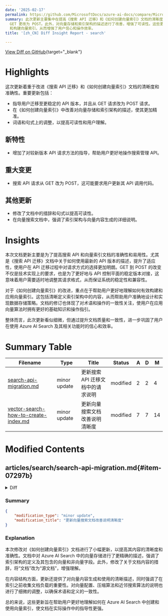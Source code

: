```yaml
---
date: '2025-02-17'
permalink: https://github.com/MicrosoftDocs/azure-ai-docs/compare/MicrosoftDocs:1cff62f...MicrosoftDocs:caf7737
summary: 此次更新主要集中在提高《搜索 API 迁移》和《如何创建向量索引》文档的清晰度和准确性。重要变化包括指导用户迁移至更稳定的 API 版本，并且将请求方式从
  GET 更改为 POST。此外，对向量存储和索引架构的描述进行了改善，增强了可读性。这些更新不仅提升了文档质量，也帮助用户更好地理解如何有效使用搜索管理 API
  和构建向量索引，从而增强了用户信心和操作效率。
title: '[zh_CN] Diff Insight Report - search'

---
```


[View Diff on GitHub](https://github.com/MicrosoftDocs/azure-ai-docs/compare/MicrosoftDocs:1cff62f...MicrosoftDocs:caf7737){target="_blank"}

# Highlights
这次更新着重于改进《搜索 API 迁移》和《如何创建向量索引》文档的清晰度和准确性。重要更新包括：
- 指导用户迁移至更稳定的 API 版本，并且从 GET 请求改为 POST 请求。
- 在《如何创建向量索引》中改善对向量存储和索引架构的描述，使其更加精准。
- 词语和句式上的调整，以提高可读性和用户理解。

## 新特性
- 增加了对较新版本 API 请求方法的指导，帮助用户更好地操作搜索管理 API。

## 重大变更
- 搜索 API 请求从 GET 改为 POST，这可能要求用户更新其 API 调用代码。

## 其他更新
- 修改了文档中的措辞和句式以提高可读性。
- 在向量搜索文档中，强调了索引架构与向量内容生成的详细说明。

# Insights
本次文档更新主要是为了提高搜索 API 和向量索引文档的准确性和易用性。尤其是《搜索 API 迁移》文档中关于如何使用最新的 API 版本的描述，提升了适应性，使用户在 API 迁移过程中对请求方式的选择更加明朗。GET 到 POST 的改变不仅是技术实现上的要求，也是为了更好地与 API 控制平面的稳定版本对接，这意味着用户需要适时地调整其请求格式，从而保证系统的稳定性和兼容性。

对于《如何创建向量索引》的改进，重点在于帮助用户更好地理解如何有效构建和应用向量索引。这包括清晰定义索引架构中的内容，从而帮助用户准确地设计和实现数据存储策略。文档的修订也体现了对术语和操作的一致性关注，使用户在应用向量算法时拥有更好的基础知识和操作指引。

整体而言，此次更新看似细微，但通过提升文档质量和一致性，进一步巩固了用户在使用 Azure AI Search 及其相关功能时的信心和效率。

# Summary Table
|  Filename  | Type |    Title    | Status | A  | D  | M  |
|------------|------|-------------|--------|----|----|----|
| [search-api-migration.md](#item-07297b) | minor update | 更新搜索 API 迁移文档中的请求说明 | modified | 2 | 2 | 4 | 
| [vector-search-how-to-create-index.md](#item-97c769) | minor update | 更新向量搜索文档改善说明清晰度 | modified | 7 | 7 | 14 | 


# Modified Contents
## articles/search/search-api-migration.md{#item-07297b}

<details>
<summary>Diff</summary>
````diff
@@ -429,11 +429,11 @@ You can update flat indexes to the new format with the following steps using API
 
 **Applies to:** `2014-07-31-Preview`, `2015-02-28`, and `2015-08-19`
 
-The `listQueryKeys` GET request on older Search Management API versions is now deprecated. We recommend migrating to the most recent stable control plane API version to use the `listQueryKeys` POST request.
+The `listQueryKeys` GET request on older Search Management API versions is now deprecated. We recommend migrating to the most recent stable control plane API version to use the [`listQueryKeys` POST request](/rest/api/searchmanagement/query-keys/list-by-search-service).
 
 1. In existing code, change the `api-version` parameter to the most recent version (`2023-11-01`).
 
-1. Refactor the request from `GET` to `POST`:
+1. Reframe the request from `GET` to `POST`:
 
    ```http
    POST https://management.azure.com/subscriptions/{subscriptionId}/resourceGroups/{resourceGroupName}/providers/Microsoft.Search/searchServices/{searchServiceName}/listQueryKeys?api-version=2023-11-01
````
</details>

### Summary

```json
{
    "modification_type": "minor update",
    "modification_title": "更新搜索 API 迁移文档中的请求说明"
}
```

### Explanation
此修改对《搜索 API 迁移》文档进行了小幅更新，主要对如何使用较新版本的搜索管理 API 进行请求进行了澄清。具体来说，文档建议用户将使用的 `listQueryKeys` GET 请求迁移到更稳定的控制平面 API 版本，并使用 POST 请求而不是 GET。此更新包含了链接到最新的 POST 请求文档的修改，以增强用户的理解和操作指导。此外，将请求中的描述中的“重构”一词更改为“重新表述”，使其更加准确和易于理解。总的来说，这些改变旨在提高文档的清晰度和可用性。

## articles/search/vector-search-how-to-create-index.md{#item-97c769}

<details>
<summary>Diff</summary>
````diff
@@ -14,7 +14,7 @@ ms.date: 02/14/2025
 
 # Create a vector index
 
-In Azure AI Search, you can store vectors in a search index and send vector queries to match on semantic similarity. A vector store in Azure AI Search has an index schema that defines both vector and nonvector fields. It also has a vector configuration for algorithms used to create and compress the embedding space.
+In Azure AI Search, you can store vectors in a search index and send vector queries to match on semantic similarity. A vector store in Azure AI Search is defined by an index schema that has both vector and nonvector fields. The schema also has a vector configuration for specifying the algorithms used to create and compress the embedding space.
 
 [Create or Update Index API](/rest/api/searchservice/indexes/create-or-update) creates the vector store. Follow these steps to index vectors in Azure AI Search:
 
@@ -49,13 +49,13 @@ For search services created before January 2019, there's a small subset that can
 
 Before indexing, assemble a document payload that includes fields of vector and nonvector data. The document structure must conform to the index schema. 
 
-Make sure your documents provide the following content:
+Make sure your source documents provide the following content:
 
 | Content | Description |
 |---------|-------------|
 | Unique identifier | A field or a metadata property that uniquely identifies each document. All search indexes require a document key. To satisfy document key requirements, a source document must have one field or property uniquely identifies it in the index. If you're indexing blobs, it might be the metadata_storage_path that uniquely identifies each blob. If you're indexing from a database, it might be primary key. This source field must be mapped to an index field of type `Edm.String` and `key=true` in the search index.|
 | Non-vector content | Provide other fields with human-readable content. Human readable content is useful for the query response, and for hybrid query scenarios that include full text search or semantic ranking in the same request. If you're using a chat completion model, most models like ChatGPT don't accept raw vectors as input. |
-| Vector content| A vectorized version of your non-vector content. A vector is an array of single-precision floating point numbers generated by an embedding model. Each vector field contains an array generated by an embedding model, one embedding per field, where the field is a top-level field (not part of a nested or complex type). For the simplest integration, we recommend the embedding models in [Azure OpenAI](https://aka.ms/oai/access), such as an **text-embedding-3** model for text documents or the [Image Retrieval REST API](/rest/api/computervision/image-retrieval/vectorize-image) for images. <br><br>If you can take a dependency on indexers and skillsets, consider using [integrated vectorization](vector-search-integrated-vectorization.md) that encodes images and textual content during indexing. Your field definitions are for vector fields, but incoming source data can be text or images, which are converted to vector arrays during indexing. |
+| Vector content| A vectorized version of your non-vector content. A vector is an array of single-precision floating point numbers generated by an embedding model. Each vector field contains an array generated by an embedding model, one embedding per field, where the field is a top-level field (not part of a nested or complex type). For the simplest integration, we recommend the embedding models in [Azure OpenAI](https://aka.ms/oai/access), such as a **text-embedding-3** model for text documents or the [Image Retrieval REST API](/rest/api/computervision/image-retrieval) for images and multimodal embeddings. <br><br>If you can take a dependency on indexers and skillsets, consider using [integrated vectorization](vector-search-integrated-vectorization.md) that encodes images and textual content during indexing. Your field definitions are for vector fields, but incoming source data can be text or images, which are converted to vector arrays during indexing. |
 
 Your search index should include fields and content for all of the query scenarios you want to support. Suppose you want to search or filter over product names, versions, metadata, or addresses. In this case, vector similarity search isn't especially helpful. Keyword search, geo-search, or filters would be a better choice. A search index that includes a comprehensive collection of both vector and nonvector fields provides maximum flexibility for query construction and response composition.
 
@@ -84,7 +84,7 @@ POST https://[servicename].search.windows.net/indexes?api-version=[api-version]
 
 ## Add a vector search configuration
 
-Next, add a vector search configuration to your schema. Configuration occurs before field definitions because you specify one on each field as part of its definition. In the schema, vector configuration is typically added after the fields collection, perhaps after `"suggesters"`, `"scoringProfiles"`, or `"analyzers"`.
+Next, add a vector search configuration (profile) to your schema. Configuration occurs before field definitions because you specify a profile on each field as part of its definition. In the schema, vector configuration is typically added after the fields collection, perhaps after `"suggesters"`, `"scoringProfiles"`, or `"analyzers"`.
 
 A vector configuration specifies the parameters used during indexing to create "nearest neighbor" information among the vector nodes. Algorithms include:
 
@@ -175,15 +175,15 @@ Be sure to have a strategy for [vectorizing your content](vector-search-how-to-g
 
    + Names for each configuration of compression, algorithm, and profile must be unique for its type within the index.
 
-   + `vectorSearch.compressions.kind` can be `scalarQuantization` or `binaryQuantization`.
+   + `vectorSearch.compressions` can be `scalarQuantization` or `binaryQuantization`. Scalar quantization compresses float values into narrower data types. Binary quantization converts floats into binary 1 bit values.
 
    + `vectorSearch.compressions.rerankWithOriginalVectors` uses the original, uncompressed vectors to recalculate similarity and rerank the top results returned by the initial search query. The uncompressed vectors exist in the search index even if `stored` is false. This property is optional. Default is true.
 
    + `vectorSearch.compressions.defaultOversampling` considers a broader set of potential results to offset the reduction in information from quantization. The formula for potential results consists of the `k` in the query, with an oversampling multiplier. For example, if the query specifies a `k` of 5, and oversampling is 20, then the query effectively requests 100 documents for use in reranking, using the original uncompressed vector for that purpose. Only the top `k` reranked results are returned. This property is optional. Default is 4.
 
    + `vectorSearch.compressions.scalarQuantizationParameters.quantizedDataType` must be set to `int8`. This is the only primitive data type supported at this time. This property is optional. Default is `int8`.
 
-   + `vectorSearch.algorithms.kind` are either `"hnsw"` or `"exhaustiveKnn"`. These are the Approximate Nearest Neighbors (ANN) algorithms used to organize vector content during indexing.
+   + `vectorSearch.algorithms` are either `"hnsw"` or `"exhaustiveKnn"`. These are the Approximate Nearest Neighbors (ANN) algorithms used to organize vector content during indexing.
 
    + `vectorSearch.algorithms.m` is the bi-directional link count. Default is 4. The range is 4 to 10. Lower values should return less noise in the results.
  
@@ -290,7 +290,7 @@ For more information about new preview features, see [What's new in Azure AI Sea
 
 ## Add a vector field to the fields collection
 
-The fields collection must include a field for the document key, vector fields, and any other fields that you need for hybrid search scenarios.
+Once you have a vector configuration, you can add a vector field to the fields collection. Recall that the fields collection must include a field for the document key, vector fields, and any other non-vector fields that you need for hybrid search scenarios or chat model completion in [RAG workloads](retrieval-augmented-generation-overview.md).
 
 Vector fields are characterized by [their data type](/rest/api/searchservice/supported-data-types#edm-data-types-for-vector-fields), a `dimensions` property based on the embedding model used to output the vectors, and a vector profile that you created in a previous step.
 
````
</details>

### Summary

```json
{
    "modification_type": "minor update",
    "modification_title": "更新向量搜索文档改善说明清晰度"
}
```

### Explanation
本次修改对《如何创建向量索引》文档进行了小幅更新，以提高其内容的清晰度和准确性。文档中对 Azure AI Search 中的向量存储进行了更精确的描述，强调了索引架构的定义及其包含的向量和非向量字段。此外，修改了关于文档内容的措辞，将“文档”改为“源文档”，增强理解。

在内容结构方面，更新还提供了对向量内容生成和使用的清晰描述，同时强调了在索引之前收集文档负载的重要性。对向量配置、压缩算法和近邻搜索算法的说明也进行了细微的调整，以确保术语和定义的一致性。

总的来说，这些更新旨在帮助用户更好地理解如何在 Azure AI Search 中创建和使用向量索引，使文档在实际操作中的指导性更强。


